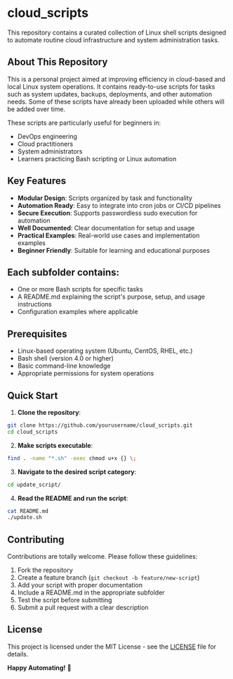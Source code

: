 # cloud_scripts

This repository contains a curated collection of Linux shell scripts designed to automate routine cloud infrastructure and system administration tasks.

## About This Repository

This is a personal project aimed at improving efficiency in cloud-based and local Linux system operations. It contains ready-to-use scripts for tasks such as system updates, backups, deployments, and other automation needs. Some of these scripts have already been uploaded while others will be added over time.

These scripts are particularly useful for beginners in:
* DevOps engineering
* Cloud practitioners
* System administrators
* Learners practicing Bash scripting or Linux automation

## Key Features

* **Modular Design**: Scripts organized by task and functionality
* **Automation Ready**: Easy to integrate into cron jobs or CI/CD pipelines
* **Secure Execution**: Supports passwordless sudo execution for automation
* **Well Documented**: Clear documentation for setup and usage
* **Practical Examples**: Real-world use cases and implementation examples
* **Beginner Friendly**: Suitable for learning and educational purposes


## Each subfolder contains:

* One or more Bash scripts for specific tasks
* A README.md explaining the script's purpose, setup, and usage instructions
* Configuration examples where applicable

## Prerequisites

* Linux-based operating system (Ubuntu, CentOS, RHEL, etc.)
* Bash shell (version 4.0 or higher)
* Basic command-line knowledge
* Appropriate permissions for system operations

## Quick Start

1. **Clone the repository**:
```bash
git clone https://github.com/yourusername/cloud_scripts.git
cd cloud_scripts
```

2. **Make scripts executable**:
```bash
find . -name "*.sh" -exec chmod u+x {} \;
```

3. **Navigate to the desired script category**:
```bash
cd update_script/
```

4. **Read the README and run the script**:
```bash
cat README.md
./update.sh
```

## Contributing

Contributions are totally welcome. Please follow these guidelines:

1. Fork the repository
2. Create a feature branch (`git checkout -b feature/new-script`)
3. Add your script with proper documentation
4. Include a README.md in the appropriate subfolder
5. Test the script before submitting
6. Submit a pull request with a clear description


## License

This project is licensed under the MIT License - see the [LICENSE](https://github.com/Adewuumii/cloud_scripts/blob/main/LICENSE) file for details.

**Happy Automating!** 🚀